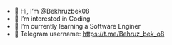 - 👋 Hi, I’m @Bekhruzbek08
- 👀 I’m interested in Coding
- 🌱 I’m currently learning a Software Enginer
- 🪪 Telegram username: https://t.me/Behruz_bek_o8

<!---
Bekhruzbek08/Bekhruzbek08 is a ✨ special ✨ repository because its `README.md` (this file) appears on your GitHub profile.
You can click the Preview link to take a look at your changes.
--->
